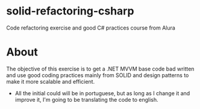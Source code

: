 # solid-refactoring-csharp
Code refactoring exercise and good C# practices course from Alura

# About
The objective of this exercise is to get a .NET MVVM base code bad written and use good coding practices mainly from SOLID and design patterns to make it more scalable and efficient.
* All the initial could will be in portuguese, but as long as I change it and improve it, I'm going to be translating the code to english.

